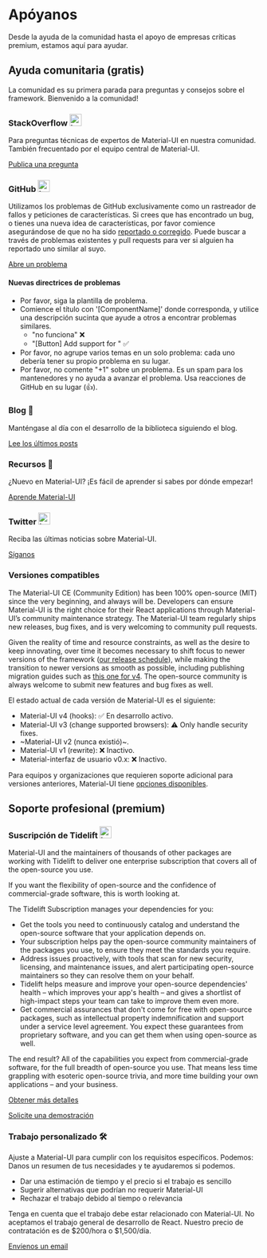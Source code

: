 # Apóyanos

<p class="description">Desde la ayuda de la comunidad hasta el apoyo de empresas críticas premium, estamos aquí para ayudar.</p>

## Ayuda comunitaria (gratis)

La comunidad es su primera parada para preguntas y consejos sobre el framework. Bienvenido a la comunidad!

### StackOverflow <img src="/static/images/logos/stackoverflow.svg" width="24" height="24" alt="Logo de StackOverflow" loading="lazy" />

Para preguntas técnicas de expertos de Material-UI en nuestra comunidad. También frecuentado por el equipo central de Material-UI.

[Publica una pregunta](https://stackoverflow.com/questions/tagged/material-ui)

### GitHub <img src="/static/images/logos/github.svg" width="24" height="24" alt="Logo de GitHub" loading="lazy" />

Utilizamos los problemas de GitHub exclusivamente como un rastreador de fallos y peticiones de características. Si crees que has encontrado un bug, o tienes una nueva idea de características, por favor comience asegurándose de que no ha sido [reportado o corregido](https://github.com/mui-org/material-ui/issues?utf8=%E2%9C%93&q=is%3Aopen+is%3Aclosed). Puede buscar a través de problemas existentes y pull requests para ver si alguien ha reportado uno similar al suyo.

[Abre un problema](https://github.com/mui-org/material-ui/issues/new/choose)

#### Nuevas directrices de problemas

- Por favor, siga la plantilla de problema.
- Comience el título con '[ComponentName]' donde corresponda, y utilice una descripción sucinta que ayude a otros a encontrar problemas similares. 
  - "no funciona" ❌
  - "[Button] Add support for <some feature>" ✅
- Por favor, no agrupe varios temas en un solo problema: cada uno debería tener su propio problema en su lugar.
- Por favor, no comente "+1" sobre un problema. Es un spam para los mantenedores y no ayuda a avanzar el problema. Usa reacciones de GitHub en su lugar (👍).

### Blog 📝

Manténgase al día con el desarrollo de la biblioteca siguiendo el blog.

[Lee los últimos posts](https://medium.com/material-ui/)

### Recursos 📖

¿Nuevo en Material-UI? ¡Es fácil de aprender si sabes por dónde empezar!

[Aprende Material-UI](/getting-started/learn/)

### Twitter <img src="/static/images/logos/twitter.svg" width="24" height="24" alt="Logo de Twitter" loading="lazy" />

Reciba las últimas noticias sobre Material-UI.

[Síganos](https://twitter.com/MaterialUI)

### Versiones compatibles

The Material-UI CE (Community Edition) has been 100% open-source (MIT) since the very beginning, and always will be. Developers can ensure Material-UI is the right choice for their React applications through Material-UI’s community maintenance strategy. The Material-UI team regularly ships new releases, bug fixes, and is very welcoming to community pull requests.

Given the reality of time and resource constraints, as well as the desire to keep innovating, over time it becomes necessary to shift focus to newer versions of the framework ([our release schedule](https://material-ui.com/versions/#release-frequency)), while making the transition to newer versions as smooth as possible, including publishing migration guides such as [this one for v4](/guides/migration-v3/). The open-source community is always welcome to submit new features and bug fixes as well.

El estado actual de cada versión de Material-UI es el siguiente:

- Material-UI v4 (hooks): ✅ En desarrollo activo.
- Material-UI v3 (change supported browsers): ⚠️ Only handle security fixes.
- ~Material-UI v2 (nunca existió)~.
- Material-UI v1 (rewrite): ❌ Inactivo.
- Material-interfaz de usuario v0.x: ❌ Inactivo.

Para equipos y organizaciones que requieren soporte adicional para versiones anteriores, Material-UI tiene [opciones disponibles](#enterprise).

## Soporte profesional (premium)

### Suscripción de Tidelift <img src="/static/images/logos/tidelift.svg" width="24" height="24" alt="Logo de Tidelift" loading="lazy" />

Material-UI and the maintainers of thousands of other packages are working with Tidelift to deliver one enterprise subscription that covers all of the open-source you use.

If you want the flexibility of open-source and the confidence of commercial-grade software, this is worth looking at.

The Tidelift Subscription manages your dependencies for you:

- Get the tools you need to continuously catalog and understand the open-source software that your application depends on.
- Your subscription helps pay the open-source community maintainers of the packages you use, to ensure they meet the standards you require.
- Address issues proactively, with tools that scan for new security, licensing, and maintenance issues, and alert participating open-source maintainers so they can resolve them on your behalf.
- Tidelift helps measure and improve your open-source dependencies' health – which improves your app's health – and gives a shortlist of high-impact steps your team can take to improve them even more.
- Get commercial assurances that don't come for free with open-source packages, such as intellectual property indemnification and support under a service level agreement. You expect these guarantees from proprietary software, and you can get them when using open-source as well.

The end result? All of the capabilities you expect from commercial-grade software, for the full breadth of open-source you use. That means less time grappling with esoteric open-source trivia, and more time building your own applications – and your business.

<a
  data-ga-event-category="support"
  data-ga-event-action="tidelift"
  href="https://tidelift.com/subscription/pkg/npm-material-ui?utm_source=npm-material-ui&utm_medium=referral&utm_campaign=enterprise"> Obtener más detalles </a>

<a
  data-ga-event-category="support"
  data-ga-event-action="tidelift"
  href="https://tidelift.com/subscription/request-a-demo?utm_source=npm-material-ui&utm_medium=referral&utm_campaign=enterprise"> Solicite una demostración </a>

### Trabajo personalizado 🛠

Ajuste a Material-UI para cumplir con los requisitos específicos. Podemos: Danos un resumen de tus necesidades y te ayudaremos si podemos.

- Dar una estimación de tiempo y el precio si el trabajo es sencillo
- Sugerir alternativas que podrían no requerir Material-UI
- Rechazar el trabajo debido al tiempo o relevancia

Tenga en cuenta que el trabajo debe estar relacionado con Material-UI. No aceptamos el trabajo general de desarrollo de React. Nuestro precio de contratación es de $200/hora o $1,500/día.

[Envíenos un email](mailto:custom-work@material-ui.com)